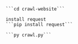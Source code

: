 ```git clone github.com/paundrapf/crawl-website

```cd crawl-website```

install request
```pip install request```

```py crawl.py```
